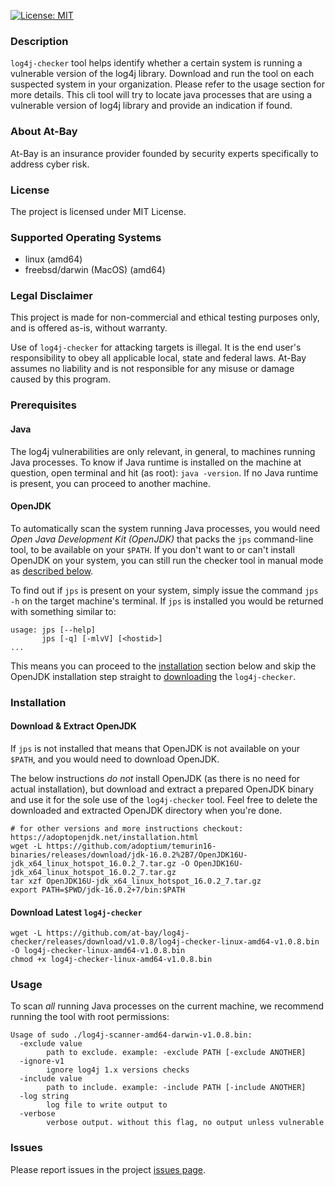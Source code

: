 [![License: MIT](https://img.shields.io/badge/License-MIT-yellow.svg)](https://opensource.org/licenses/MIT)

### Description
`log4j-checker` tool helps identify whether a certain system is running a vulnerable version of the log4j library. Download and run the tool on each suspected system in your organization. Please refer to the usage section for more details.
This cli tool will try to locate java processes that are using a vulnerable version of log4j library and provide an indication if found.

### About At-Bay
At-Bay is an insurance provider founded by security experts specifically to address cyber risk.

### License
The project is licensed under MIT License.

### Supported Operating Systems
* linux (amd64)
* freebsd/darwin (MacOS) (amd64)

### Legal Disclaimer
This project is made for non-commercial and ethical testing purposes only, and is offered as-is, without warranty. 

Use of `log4j-checker` for attacking targets is illegal. It is the end user's responsibility to obey all applicable local, state and federal laws. At-Bay assumes no liability and is not responsible for any misuse or damage caused by this program.


### Prerequisites
#### Java
The log4j vulnerabilities are only relevant, in general, to machines running Java processes.
To know if Java runtime is installed on the machine at question, open terminal and hit (as root): `java -version`.
If no Java runtime is present, you can proceed to another machine.

#### OpenJDK
To automatically scan the system running Java processes, you would need *Open Java Development Kit (OpenJDK)* that packs the `jps` command-line tool, to be available on your `$PATH`. If you don't want to or can't install OpenJDK on your system, you can still run the checker tool in manual mode as [described below](#Usage).

To find out if `jps` is present on your system, simply issue the command `jps -h` on the target machine's terminal.
If `jps` is installed you would be returned with something similar to:
```shell
usage: jps [--help]
       jps [-q] [-mlvV] [<hostid>]
...
```
This means you can proceed to the [installation](#Installation) section below and skip the OpenJDK installation step straight to [downloading](#MyHeading) the `log4j-checker`.

### Installation
#### Download & Extract OpenJDK
If `jps` is not installed that means that OpenJDK is not available on your `$PATH`, and you would need to download OpenJDK.

The below instructions *do not* install OpenJDK (as there is no need for actual installation), but download and extract a prepared OpenJDK binary and use it for the sole use of the `log4j-checker` tool. Feel free to delete the downloaded and extracted OpenJDK directory when you're done.
```shell
# for other versions and more instructions checkout: https://adoptopenjdk.net/installation.html
wget -L https://github.com/adoptium/temurin16-binaries/releases/download/jdk-16.0.2%2B7/OpenJDK16U-jdk_x64_linux_hotspot_16.0.2_7.tar.gz -O OpenJDK16U-jdk_x64_linux_hotspot_16.0.2_7.tar.gz
tar xzf OpenJDK16U-jdk_x64_linux_hotspot_16.0.2_7.tar.gz
export PATH=$PWD/jdk-16.0.2+7/bin:$PATH
```
#### <a id="MyHeading"></a> Download Latest `log4j-checker`
```shell
wget -L https://github.com/at-bay/log4j-checker/releases/download/v1.0.8/log4j-checker-linux-amd64-v1.0.8.bin -O log4j-checker-linux-amd64-v1.0.8.bin
chmod +x log4j-checker-linux-amd64-v1.0.8.bin
```

### Usage
To scan *all* running Java processes on the current machine, we recommend running the tool with root permissions:
```
Usage of sudo ./log4j-scanner-amd64-darwin-v1.0.8.bin:
  -exclude value
        path to exclude. example: -exclude PATH [-exclude ANOTHER]
  -ignore-v1
        ignore log4j 1.x versions checks
  -include value
        path to include. example: -include PATH [-include ANOTHER]
  -log string
        log file to write output to
  -verbose
        verbose output. without this flag, no output unless vulnerable
```

### Issues
Please report issues in the project [issues page](https://github.com/at-bay/log4j-checker/issues).